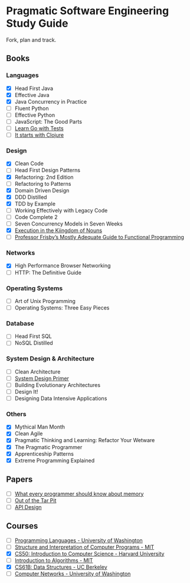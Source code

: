 # Pragmatic Software Engineering Study Guide
Fork, plan and track.

## Books
### Languages
- [x] Head First Java
- [x] Effective Java
- [x] Java Concurrency in Practice
- [ ] Fluent Python
- [ ] Effective Python
- [ ] JavaScript: The Good Parts
- [ ] [Learn Go with Tests](https://quii.gitbook.io/learn-go-with-tests/)
- [ ] [It starts with Clojure](https://github.com/anan44/it-starts-with-clojure)

### Design
- [x] Clean Code
- [ ] Head First Design Patterns
- [x] Refactoring: 2nd Edition
- [ ] Refactoring to Patterns
- [x] Domain Driven Design
- [x] DDD Distilled
- [x] TDD by Example
- [ ] Working Effectively with Legacy Code
- [ ] Code Complete 2
- [ ] Seven Concurrency Models in Seven Weeks
- [x] [Execution in the Kiingdom of Nouns](https://www.eecis.udel.edu/~decker/courses/280f07/paper/KingJava.pdf)
- [ ] [Professor Frisby’s Mostly Adequate Guide to Functional Programming](https://mostly-adequate.gitbooks.io/mostly-adequate-guide/)

### Networks
- [x] High Performance Browser Networking
- [ ] HTTP: The Definitive Guide

### Operating Systems
- [ ] Art of Unix Programming
- [ ] Operating Systems: Three Easy Pieces

### Database
- [ ] Head First SQL
- [ ] NoSQL Distilled

### System Design & Architecture
- [ ] Clean Architecture
- [ ] [System Design Primer](https://github.com/donnemartin/system-design-primer)
- [ ] Building Evolutionary Architectures
- [ ] Design It!
- [ ] Designing Data Intensive Applications

### Others
- [x] Mythical Man Month
- [x] Clean Agile
- [x] Pragmatic Thinking and Learning: Refactor Your Wetware
- [x] The Pragmatic Programmer
- [x] Apprenticeship Patterns
- [x] Extreme Programming Explained

## Papers
- [ ] [What every programmer should know about memory](https://people.freebsd.org/~lstewart/articles/cpumemory.pdf)
- [ ] [Out of the Tar Pit](https://github.com/papers-we-love/papers-we-love/blob/master/design/out-of-the-tar-pit.pdf)
- [ ] [API Design](https://github.com/papers-we-love/papers-we-love/blob/master/api_design/api-design.pdf)

## Courses
- [ ] [Programming Languages - University of Washington](https://www.coursera.org/learn/programming-languages/)
- [ ] [Structure and Interpretation of Computer Programs - MIT](https://ocw.mit.edu/courses/electrical-engineering-and-computer-science/6-001-structure-and-interpretation-of-computer-programs-spring-2005/video-lectures/)
- [x] [CS50: Introduction to Computer Science - Harvard University](https://courses.edx.org/courses/course-v1:HarvardX+CS50+X/course/)
- [ ] [Introduction to Algorithms - MIT](https://www.youtube.com/playlist?list=PLUl4u3cNGP61Oq3tWYp6V_F-5jb5L2iHb)
- [x] [CS61B: Data Structures - UC Berkeley](https://www.youtube.com/playlist?list=PLGEPPJVr9TfOt404VxZaQK-hLkcbCrTyP)
- [ ] [Computer Networks - University of Washington](https://www.youtube.com/playlist?list=PLVEo1P9gAninM7KwP1KKolfMQdNs6P6Am)
